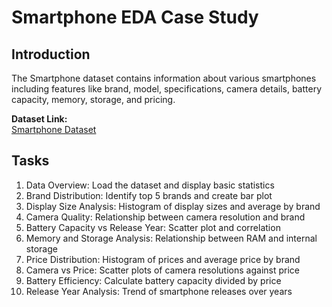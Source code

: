 # Smartphone EDA Case Study

## Introduction
The Smartphone dataset contains information about various smartphones including features like brand, model, specifications, camera details, battery capacity, memory, storage, and pricing.

**Dataset Link:**  
[Smartphone Dataset](https://drive.google.com/file/d/1ee0WIfUhCsMqdP1DQ9EFIqqfp8z4xJfT/view?usp=drive_link)

## Tasks
1. Data Overview: Load the dataset and display basic statistics
2. Brand Distribution: Identify top 5 brands and create bar plot
3. Display Size Analysis: Histogram of display sizes and average by brand
4. Camera Quality: Relationship between camera resolution and brand
5. Battery Capacity vs Release Year: Scatter plot and correlation
6. Memory and Storage Analysis: Relationship between RAM and internal storage
7. Price Distribution: Histogram of prices and average price by brand
8. Camera vs Price: Scatter plots of camera resolutions against price
9. Battery Efficiency: Calculate battery capacity divided by price
10. Release Year Analysis: Trend of smartphone releases over years
